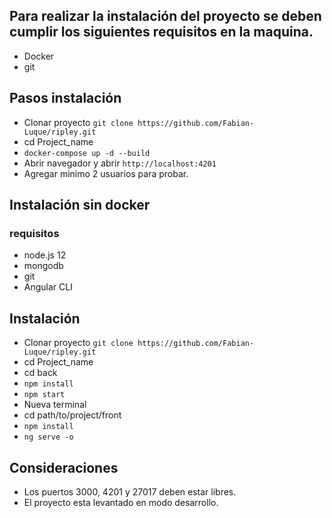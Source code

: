 ## Para realizar la instalación del proyecto se deben cumplir los siguientes requisitos en la maquina.

* Docker
* git

## Pasos instalación

* Clonar proyecto ```git clone https://github.com/Fabian-Luque/ripley.git```
* cd Project_name 
* ```docker-compose up -d --build```
* Abrir navegador y abrir ```http://localhost:4201```
* Agregar minimo 2 usuarios para probar.



## Instalación sin docker


### requisitos
* node.js 12
* mongodb
* git
* Angular CLI


## Instalación

* Clonar proyecto ```git clone https://github.com/Fabian-Luque/ripley.git```
* cd Project_name 
* cd back
* ```npm install```
* ```npm start```
* Nueva terminal
* cd path/to/project/front
* ```npm install```
* ```ng serve -o```

## Consideraciones

* Los puertos 3000, 4201 y 27017 deben estar libres.
* El proyecto esta levantado en modo desarrollo.
